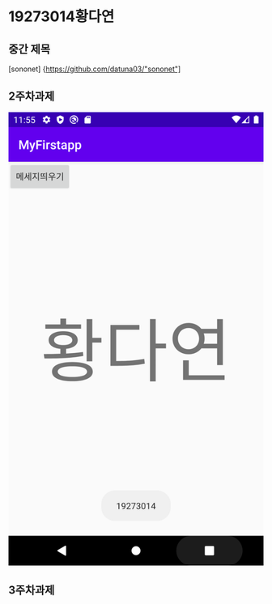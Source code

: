 # 19273014황다연
## 중간 제목
[sononet] {https://github.com/datuna03/"sononet"]
## 2주차과제
  <img width="" height="" src="./png/2주차.png"> </img>



## 3주차과제

